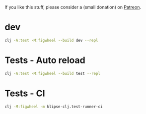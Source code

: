 If you like this stuff, please consider a (small donation) on
[Patreon](https://www.patreon.com/bePatron?u=18227864).

# dev

``` bash
clj -A:test -M:figwheel --build dev --repl
```

# Tests - Auto reload

``` bash
clj -A:test -M:figwheel --build test --repl
```

# Tests - CI

``` bash
clj -M:figwheel -m klipse-clj.test-runner-ci
```
